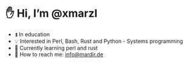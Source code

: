 # :hand: Hi, I’m @xmarzl
- :arrow_double_up: In education
- :bulb: Interested in Perl, Bash, Rust and Python - Systems programming
- :seedling: Currently learning perl and rust
- :email: How to reach me: info@mardir.de

<!---
xmarzl/xmarzl is a ✨ special ✨ repository because its `README.md` (this file) appears on your GitHub profile.
You can click the Preview link to take a look at your changes.
--->
